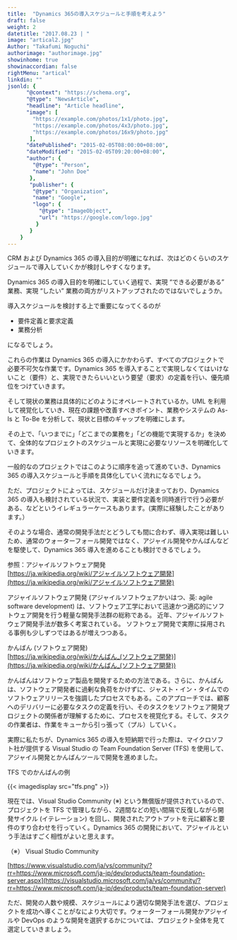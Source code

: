 ```yaml
---
title:  "Dynamics 365の導入スケジュールと手順を考えよう"
draft: false
weight: 2
datetitle: "2017.08.23 | "
image: "artical2.jpg"
Author: "Takafumi Noguchi"
authorimage: "authorimage.jpg"
showinhome: true
showinaccordian: false
rightMenu: "artical"
linkdin: ""
jsonld: {
      "@context": "https://schema.org",
      "@type": "NewsArticle",
      "headline": "Article headline",
      "image": [
        "https://example.com/photos/1x1/photo.jpg",
        "https://example.com/photos/4x3/photo.jpg",
        "https://example.com/photos/16x9/photo.jpg"
       ],
      "datePublished": "2015-02-05T08:00:00+08:00",
      "dateModified": "2015-02-05T09:20:00+08:00",
      "author": {
        "@type": "Person",
        "name": "John Doe"
       },
       "publisher": {
        "@type": "Organization",
        "name": "Google",
        "logo": {
          "@type": "ImageObject",
          "url": "https://google.com/logo.jpg"
         }
       }
    }
---
```

<!-- Intro  -->
CRM および Dynamics 365 の導入目的が明確になれば、次はどのくらいのスケジュールで導入していくかが検討しやすくなります。

Dynamics 365 の導入目的を明確にしていく過程で、実現 “できる必要がある” 業務、実現 “したい” 業務の両方がリストアップされたのではないでしょうか。

導入スケジュールを検討する上で重要になってくるのが
* 要件定義と要求定義
* 業務分析

になるでしょう。

これらの作業は Dynamics 365 の導入にかかわらず、すべてのプロジェクトで必要不可欠な作業です。Dynamics 365 を導入することで実現しなくてはいけないこと（要件）と、実現できたらいいという要望（要求）の定義を行い、優先順位をつけていきます。

 

そして現状の業務は具体的にどのようにオペレートされているか。UML を利用して視覚化していき、現在の課題や改善すべきポイント、業務やシステムの As-Is と To-Be を分析して、現状と目標のギャップを明確にします。

その上で、「いつまでに」「どこまでの業務を」「どの機能で実現するか」を決めて、全体的なプロジェクトのスケジュールと実現に必要なリソースを明確化していきます。

一般的なのプロジェクトではこのように順序を追って進めていき、Dynamics 365 の導入スケジュールと手順を具体化していく流れになるでしょう。

 

ただ、プロジェクトによっては、スケジュールだけ決まっており、Dynamics 365 の導入も検討されている状況で、実装と要件定義を同時進行で行う必要がある、などというイレギュラーケースもあります。(実際に経験したことがあります。）

そのような場合、通常の開発手法だとどうしても間に合わず、導入実現は難しいため、通常のウォーターフォール開発ではなく、アジャイル開発やかんばんなどを駆使して、Dynamics 365 導入を進めることも検討できるでしょう。

参照：アジャイルソフトウェア開発       
[https://ja.wikipedia.org/wiki/アジャイルソフトウェア開発](https://ja.wikipedia.org/wiki/アジャイルソフトウェア開発)

<!-- Quate Box -->
アジャイルソフトウェア開発 (アジャイルソフトウェアかいはつ、英: agile software development) は、ソフトウェア工学において迅速かつ適応的にソフトウェア開発を行う軽量な開発手法群の総称である。 近年、アジャイルソフトウェア開発手法が数多く考案されている。 ソフトウェア開発で実際に採用される事例も少しずつではあるが増えつつある。

かんばん (ソフトウェア開発)         
[https://ja.wikipedia.org/wiki/かんばん_(ソフトウェア開発)](https://ja.wikipedia.org/wiki/かんばん_(ソフトウェア開発))

<!-- Quate Box -->
かんばんはソフトウェア製品を開発するための方法である。さらに、かんばんは、ソフトウェア開発者に過剰な負荷をかけずに、ジャスト・イン・タイムでのソフトウェアリリースを強調したプロセスでもある。このアプローチでは、顧客へのデリバリーに必要なタスクの定義を行い、そのタスクをソフトウェア開発プロジェクトの関係者が理解するために、プロセスを視覚化する。そして、タスクの作業者は、作業をキューから引っ張って（プル）していく。



実際に私たちが、Dynamics 365 の導入を短納期で行った際は、マイクロソフト社が提供する Visual Studio の Team Foundation Server (TFS) を使用して、アジャイル開発とかんばんツールで開発を進めました。

TFS でのかんばんの例
<!-- image= tfs.png -->
{{< imagedisplay src="tfs.png" >}}


現在では、Visual Studio Community (※) という無償版が提供されているので、プロジェクトを TFS で管理しながら、2週間などの短い間隔で反復しながら開発サイクル (イテレーション) を回し、開発されたアウトプットを元に顧客と要件のすり合わせを行っていく。Dynamics 365 の開発において、アジャイルという手法はすごく相性がよいと思えます。

（※） Visual Studio Community

[https://www.visualstudio.com/ja/vs/community/?rr=https://www.microsoft.com/ja-jp/dev/products/team-foundation-server.aspx](https://visualstudio.microsoft.com/ja/vs/community/?rr=https://www.microsoft.com/ja-jp/dev/products/team-foundation-server)

ただ、開発の人数や規模、スケジュールにより適切な開発手法を選び、プロジェクトを成功へ導くことがなにより大切です。ウォーターフォール開発かアジャイルや DevOps のような開発を選択するかについては、プロジェクト全体を見て選定していきましょう。     
&nbsp;
